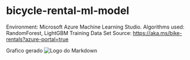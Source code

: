 # bicycle-rental-ml-model
Environment: Microsoft Azure Machine Learning Studio.
Algorithms used: RandomForest, LightGBM
Training Data Set Source: https://aka.ms/bike-rentals?azure-portal=true

Grafico gerado
![Logo do Markdown](img/markdown.png)
